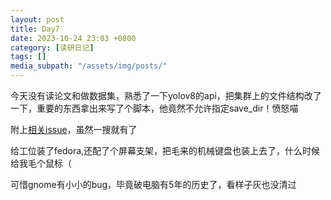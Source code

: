 ```yaml
---
layout: post
title: Day7
date: 2023-10-24 23:03 +0800
category: [读研日记]
tags: []
media_subpath: "/assets/img/posts/"
---
```


今天没有读论文和做数据集，熟悉了一下yolov8的api，把集群上的文件结构改了一下，重要的东西拿出来写了个脚本，他竟然不允许指定save_dir！愤怒喵

附上[相关issue](https://github.com/ultralytics/ultralytics/issues/5128#issue-1916248148)，虽然一搜就有了

给工位装了fedora,还配了个屏幕支架，把毛来的机械键盘也装上去了，什么时候给我毛个鼠标（

可惜gnome有小小的bug，毕竟破电脑有5年的历史了，看样子灰也没清过
